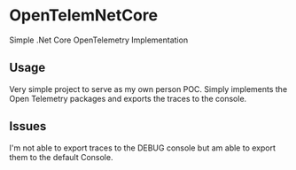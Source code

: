 # OpenTelemNetCore
Simple .Net Core OpenTelemetry Implementation

## Usage

Very simple project to serve as my own person POC. Simply implements the Open Telemetry packages and exports the traces to the console.

## Issues

I'm not able to export traces to the DEBUG console but am able to export them to the default Console.
